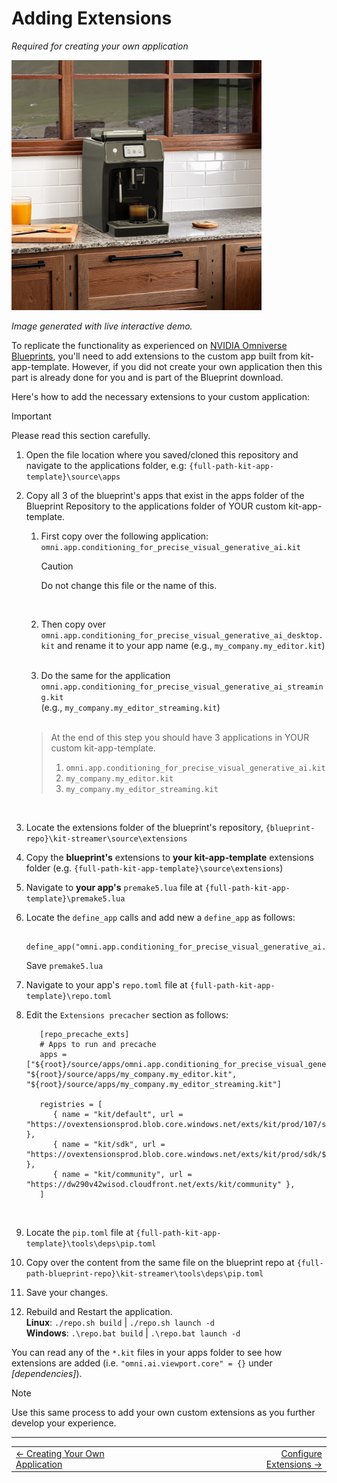 # Adding Extensions

*Required for creating your own application*

<img src="../images/rustic_morning.png" width="400">

*Image generated with live interactive demo.*

To replicate the functionality as experienced on [NVIDIA Omniverse Blueprints](https://build.nvidia.com/nim/agent-blueprints), you'll need to add extensions to the custom app built from kit-app-template. However, if you did not create your own application then this part is already done for you and is part of the Blueprint download.

Here's how to add the necessary extensions to your custom application: </br>
   > [!IMPORTANT]
   > Please read this section carefully.


1. Open the file location where you saved/cloned this repository and navigate to the applications folder, e.g: `{full-path-kit-app-template}\source\apps` </br>

2. Copy all 3 of the blueprint's apps that exist in the apps folder of the Blueprint Repository to the applications folder of YOUR custom kit-app-template.
      1. First copy over the following application: `omni.app.conditioning_for_precise_visual_generative_ai.kit`

         > [!CAUTION]
         > Do not change this file or the name of this.
         </br>

      2. Then copy over `omni.app.conditioning_for_precise_visual_generative_ai_desktop.kit` and rename it to your app name (e.g., `my_company.my_editor.kit`)
      </br>

      3. Do the same for the application `omni.app.conditioning_for_precise_visual_generative_ai_streaming.kit` </br>
      (e.g., `my_company.my_editor_streaming.kit`)
      </br>

   > At the end of this step you should have 3 applications in YOUR custom kit-app-template.</br>
   >1. `omni.app.conditioning_for_precise_visual_generative_ai.kit`
   >2. `my_company.my_editor.kit`
   >3. `my_company.my_editor_streaming.kit`

   </br>
3. Locate the extensions folder of the blueprint's repository, `{blueprint-repo}\kit-streamer\source\extensions`
   </br>
4. Copy the **blueprint's** extensions to **your kit-app-template** extensions folder (e.g. `{full-path-kit-app-template}\source\extensions`)
   </br>
5. Navigate to **your app's** `premake5.lua` file at `{full-path-kit-app-template}\premake5.lua`
   </br>
6. Locate the `define_app` calls and add new a `define_app` as follows:
   ```
      define_app("omni.app.conditioning_for_precise_visual_generative_ai.kit")
   ```
   Save `premake5.lua`
   </br>
7. Navigate to your app's `repo.toml` file at `{full-path-kit-app-template}\repo.toml`
   </br>
8. Edit the `Extensions precacher` section as follows:
   ```
      [repo_precache_exts]
      # Apps to run and precache
      apps = ["${root}/source/apps/omni.app.conditioning_for_precise_visual_generative_ai.kit", "${root}/source/apps/my_company.my_editor.kit", "${root}/source/apps/my_company.my_editor_streaming.kit"]

      registries = [
         { name = "kit/default", url = "https://ovextensionsprod.blob.core.windows.net/exts/kit/prod/107/shared" },
         { name = "kit/sdk", url = "https://ovextensionsprod.blob.core.windows.net/exts/kit/prod/sdk/${kit_version_short}/${kit_git_hash}" },
         { name = "kit/community", url = "https://dw290v42wisod.cloudfront.net/exts/kit/community" },
      ]
   ```
   </br>
9.  Locate the `pip.toml` file at `{full-path-kit-app-template}\tools\deps\pip.toml`
    </br>
10.  Copy over the content from the same file on the blueprint repo at `{full-path-blueprint-repo}\kit-streamer\tools\deps\pip.toml`
    </br>
11.  Save your changes.
12. Rebuild and Restart the application.
    </br>
        **Linux**: `./repo.sh build` | `./repo.sh launch -d` </br>
    **Windows**: `.\repo.bat build` | `.\repo.bat launch -d`

You can read any of the `*.kit` files in your apps folder to see how extensions are added (i.e. `"omni.ai.viewport.core" = {}` under *[dependencies]*).

   > [!NOTE]
   > Use this same process to add your own custom extensions as you further develop your experience.

----
<div align="center">
  <table>
    <tr>
      <td align="left"><a href="./04_create_app.md">&larr; Creating Your Own Application</a></td>
      <td align="center">⠀⠀⠀⠀⠀⠀⠀⠀                    ⠀⠀⠀⠀⠀⠀       </td>
      <td align="right"><a href="./06_config_ext.md">Configure Extensions &rarr;</a></td>
    </tr>
  </table>
</div>
